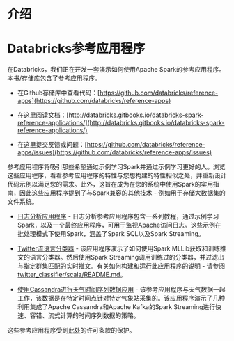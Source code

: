 # 介绍

# Databricks参考应用程序

在Databricks，我们正在开发一套演示如何使用Apache Spark的参考应用程序。本书/存储库包含了参考应用程序。

+   在Github存储库中查看代码：[https://github.com/databricks/reference-apps](https://github.com/databricks/reference-apps)

+   在这里阅读文档：[http://databricks.gitbooks.io/databricks-spark-reference-applications/](http://databricks.gitbooks.io/databricks-spark-reference-applications/)

+   在这里提交反馈或问题：[https://github.com/databricks/reference-apps/issues](https://github.com/databricks/reference-apps/issues)

参考应用程序将吸引那些希望通过示例学习Spark并通过示例学习更好的人。浏览这些应用程序，看看参考应用程序的特性与您想构建的特性相似之处，并重新设计代码示例以满足您的需求。此外，这旨在成为在您的系统中使用Spark的实用指南，因此这些应用程序提到了与Spark兼容的其他技术 - 例如用于存储大数据集的文件系统。

+   [日志分析应用程序](http://databricks.gitbooks.io/databricks-spark-reference-applications/content/logs_analyzer/index.html) - 日志分析参考应用程序包含一系列教程，通过示例学习Spark，以及一个最终应用程序，可用于监视Apache访问日志。这些示例在批处理模式下使用Spark，涵盖了Spark SQL以及Spark Streaming。

+   [Twitter流语言分类器](http://databricks.gitbooks.io/databricks-spark-reference-applications/content/twitter_classifier/index.html) - 该应用程序演示了如何使用Spark MLLib获取和训练推文的语言分类器。然后使用Spark Streaming调用训练过的分类器，并过滤出与指定群集匹配的实时推文。有关如何构建和运行此应用程序的说明 - 请参阅[twitter_classifier/scala/README.md](https://github.com/databricks/reference-apps/blob/master/twitter_classifier/scala/README.md)。

+   [使用Cassandra进行天气时间序列数据应用](http://databricks.gitbooks.io/databricks-spark-reference-applications/content/timeseries/index.html) - 该参考应用程序与天气数据一起工作，该数据是在特定时间点针对特定气象站采集的。该应用程序演示了几种利用集成了Apache Cassandra和Apache Kafka的Spark Streaming进行快速、容错、流式计算的时间序列数据的策略。

这些参考应用程序受到[此处](http://databricks.gitbooks.io/databricks-spark-reference-applications/content/LICENSE)的许可条款的保护。
